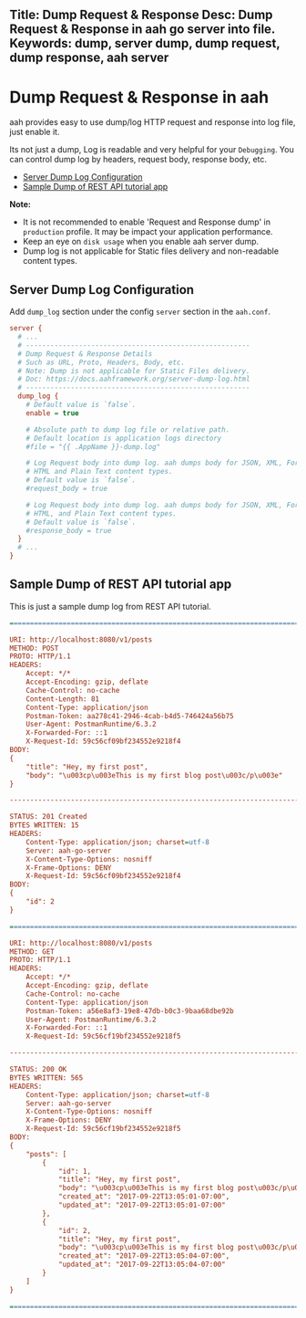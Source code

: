 Title: Dump Request & Response
Desc: Dump Request & Response in aah go server into file.
Keywords: dump, server dump, dump request, dump response, aah server
---
# Dump Request & Response in aah

aah provides easy to use dump/log HTTP request and response into log file, just enable it.  

Its not just a dump, Log is readable and very helpful for your `Debugging`. You can control dump log by headers, request body, response body, etc.

  * [Server Dump Log Configuration](#server-dump-log-configuration)
  * [Sample Dump of REST API tutorial app](#sample-dump-of-rest-api-tutorial-app)

<div class="alert alert-info-blue">
<p><strong>Note:</strong>
<ul>
  <li>It is not recommended to enable 'Request and Response dump' in <code>production</code> profile. It may be impact your application performance.</li>
  <li>Keep an eye on <code>disk usage</code> when you enable aah server dump.</li>
  <li>Dump log is not applicable for Static files delivery and non-readable content types.</li>
</ul>
</p>
</div>

## Server Dump Log Configuration

Add `dump_log` section under the config `server` section in the `aah.conf`.

```cfg
server {
  # ...
  # -------------------------------------------------------
  # Dump Request & Response Details
  # Such as URL, Proto, Headers, Body, etc.
  # Note: Dump is not applicable for Static Files delivery.
  # Doc: https://docs.aahframework.org/server-dump-log.html
  # -------------------------------------------------------
  dump_log {
    # Default value is `false`.
    enable = true

    # Absolute path to dump log file or relative path.
    # Default location is application logs directory
    #file = "{{ .AppName }}-dump.log"

    # Log Request body into dump log. aah dumps body for JSON, XML, Form
    # HTML and Plain Text content types.
    # Default value is `false`.
    #request_body = true

    # Log Request body into dump log. aah dumps body for JSON, XML, Form
    # HTML, and Plain Text content types.
    # Default value is `false`.
    #response_body = true
  }
  # ...  
}

```

## Sample Dump of REST API tutorial app

This is just a sample dump log from REST API tutorial.

```cfg
=======================================================================

URI: http://localhost:8080/v1/posts
METHOD: POST
PROTO: HTTP/1.1
HEADERS:
    Accept: */*
    Accept-Encoding: gzip, deflate
    Cache-Control: no-cache
    Content-Length: 81
    Content-Type: application/json
    Postman-Token: aa278c41-2946-4cab-b4d5-746424a56b75
    User-Agent: PostmanRuntime/6.3.2
    X-Forwarded-For: ::1
    X-Request-Id: 59c56cf09bf234552e9218f4
BODY:
{
    "title": "Hey, my first post",
    "body": "\u003cp\u003eThis is my first blog post\u003c/p\u003e"
}

-----------------------------------------------------------------------

STATUS: 201 Created
BYTES WRITTEN: 15
HEADERS:
    Content-Type: application/json; charset=utf-8
    Server: aah-go-server
    X-Content-Type-Options: nosniff
    X-Frame-Options: DENY
    X-Request-Id: 59c56cf09bf234552e9218f4
BODY:
{
    "id": 2
}

=======================================================================

URI: http://localhost:8080/v1/posts
METHOD: GET
PROTO: HTTP/1.1
HEADERS:
    Accept: */*
    Accept-Encoding: gzip, deflate
    Cache-Control: no-cache
    Content-Type: application/json
    Postman-Token: a56e8af3-19e8-47db-b0c3-9baa68dbe92b
    User-Agent: PostmanRuntime/6.3.2
    X-Forwarded-For: ::1
    X-Request-Id: 59c56cf19bf234552e9218f5

-----------------------------------------------------------------------

STATUS: 200 OK
BYTES WRITTEN: 565
HEADERS:
    Content-Type: application/json; charset=utf-8
    Server: aah-go-server
    X-Content-Type-Options: nosniff
    X-Frame-Options: DENY
    X-Request-Id: 59c56cf19bf234552e9218f5
BODY:
{
    "posts": [
        {
            "id": 1,
            "title": "Hey, my first post",
            "body": "\u003cp\u003eThis is my first blog post\u003c/p\u003e",
            "created_at": "2017-09-22T13:05:01-07:00",
            "updated_at": "2017-09-22T13:05:01-07:00"
        },
        {
            "id": 2,
            "title": "Hey, my first post",
            "body": "\u003cp\u003eThis is my first blog post\u003c/p\u003e",
            "created_at": "2017-09-22T13:05:04-07:00",
            "updated_at": "2017-09-22T13:05:04-07:00"
        }
    ]
}

=======================================================================
```
